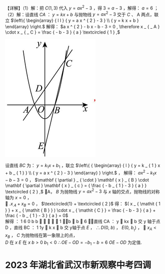 【详解】（1）解：把 $C \left( 1 , 3 \right)$ 代入 $y = a x ^ { 2 } - 3$ ，得 $3 = a - 3$ ，解得： $a = 6$ ；（2）解：设直线 $C A$ ： $y = k x + b$ 与抛物线 $y = a x ^ { 2 } - 3$ 交于 $C$ 、 A 两点，联立 $\left\{ \begin{array} { l l } { y = a x ^ { 2 } - 3 } \\ { y = k x + b } \end{array} \right.$ 解得： $a x ^ { 2 } - b x - b - 3 = 0 , \therefore x _ { _ A } \cdot x _ { _ C } = \frac { - b - 3 } { a } \textcircled { 1 } ,$

![](<../../qs_image_DB/专题3-1_二次函数中的10类定值、定点问题（解析版）/3f205e28afbad1262d5e0138ebe0ed71e3dfb582c7b87b8e0b80fa0b268090bb.jpg>)

设直线 $B C$ 为： $y = k _ { 1 } x + b _ { 1 }$ ，联立 $\left\{ { \begin{array} { l } { y = k _ { 1 } x + b _ { 1 } } \\ { y = a x ^ { 2 } - 3 } \end{array} } \right.$ ， 解得： $a x ^ { 2 } - k _ { 1 } x - b - 3 = 0$ ， $\mathbf { \partial } _ { \cdot } \mathbf { x } _ { B } \cdot \mathbf { \partial } \mathbf { x } _ { c } = { \frac { - b _ { 1 } - 3 } { a } } \textcircled { 2 } ,$ A， $B$ 为抛物线 $y = a x ^ { 2 } - 3$ 与 $x$ 轴的交点，抛物线的对称轴为 $x = 0$ ，  
 $. x _ { . 4 } + x _ { B } = 0$ ， $\textcircled{1} + \textcircled { 2 }$ 得： $( x _ { \mathit { 1 } } + x _ { \mathit { B } } ) \cdot x _ { \mathit { C } } = \frac { - b - 3 } { a } + \frac { - b _ { 1 } - 3 } { a } = 0$   
解得 ： 1 6 0 b b     ， 1 b  b  6 ，直线 CA ： y  kx  b 交 y 轴于点 D ，直线 BC ： 1 1y  k x  b 交 y轴于点 $E$ ， $\therefore D ( 0 , \ b )$ ， $E { \left( 0 , \ b _ { _ { 1 } } \right) }$ ，  $x _ { \scriptscriptstyle A } < x _ { \scriptscriptstyle B }$ ， $C$ 为抛物线在第一象限上的点，  
$D$ 在 $x$ $E$ 在 $x$ $b { > } 0$ $b _ { 1 } < 0$ $\therefore O E - O D = - b _ { 1 } - b = 6$ $O E - O D$ 为定值.

# 2023 年湖北省武汉市新观察中考四调

